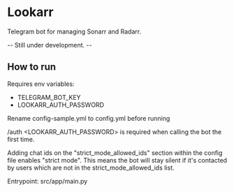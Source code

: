 # Lookarr
Telegram bot for managing Sonarr and Radarr. 

-- Still under development. --

## How to run
Requires env variables:
- TELEGRAM_BOT_KEY
- LOOKARR_AUTH_PASSWORD

Rename config-sample.yml to config.yml before running

/auth <LOOKARR_AUTH_PASSWORD> is required when calling the bot the first time.

Adding chat ids on the "strict_mode_allowed_ids" section within the config file enables "strict mode". This means the bot will stay silent if it's contacted by users which are not in the strict_mode_allowed_ids list.

Entrypoint: src/app/main.py

